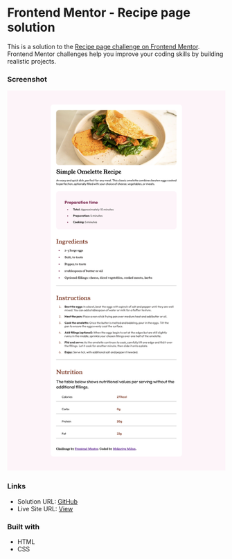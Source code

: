 # Frontend Mentor - Recipe page solution

This is a solution to the [Recipe page challenge on Frontend Mentor](https://www.frontendmentor.io/challenges/recipe-page-KiTsR8QQKm). Frontend Mentor challenges help you improve your coding skills by building realistic projects.

<!-- ## Table of contents

- [Overview](#overview)
  - [The challenge](#the-challenge)
  - [Screenshot](#screenshot)
  - [Links](#links)
- [My process](#my-process)
  - [Built with](#built-with)
  - [What I learned](#what-i-learned)
  - [Continued development](#continued-development)
  - [Useful resources](#useful-resources)
- [Author](#author)
- [Acknowledgments](#acknowledgments) -->

<!-- ## Overview -->

### Screenshot

![](./screenshot.png)

### Links

- Solution URL: [GitHub](https://github.com/MokariyaMilanDev/Frontend-Mentors/tree/main/10-03-2025/recipe-page-main)
- Live Site URL: [View](https://mokariyamilandev.github.io/Frontend-Mentors/recipe-page-main/src/index.html)

<!-- ## My process -->

### Built with

- HTML
- CSS

<!-- ### What I learned -->

<!-- ### Continued development -->

<!-- ### Useful resources -->

<!-- ## Author -->

<!-- - Website - [Add your name here](https://www.your-site.com)
- Frontend Mentor - [@yourusername](https://www.frontendmentor.io/profile/yourusername)
- Twitter - [@yourusername](https://www.twitter.com/yourusername) -->

<!-- ## Acknowledgments -->
